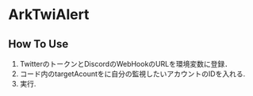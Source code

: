 # ArkTwiAlert

## How To Use
1. TwitterのトークンとDiscordのWebHookのURLを環境変数に登録．  
1. コード内のtargetAcountをに自分の監視したいアカウントのIDを入れる.
1. 実行.
